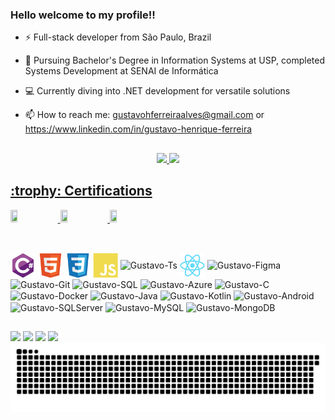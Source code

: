 ### Hello welcome to my profile!!

- ⚡ Full-stack developer from São Paulo, Brazil
- 🌱 Pursuing Bachelor's Degree in Information Systems at USP, completed Systems Development at SENAI de Informática
- 💻 Currently diving into .NET development for versatile solutions
- 📫 How to reach me: gustavohferreiraalves@gmail.com or https://www.linkedin.com/in/gustavo-henrique-ferreira
  
  ##
  
<div align="center"> <a href="https://github.com/GustavoHenriqueFerreira"> 
  <img height="180em" src="https://github-readme-stats.vercel.app/api?username=GustavoHenriqueFerreira&show_icons=true&theme=tokyonight&include_all_commits=true&count_private=true"/> 
  <img height="180em" src="https://github-readme-stats.vercel.app/api/top-langs/?username=GustavoHenriqueFerreira&layout=compact&langs_count=7&theme=tokyonight"/></div>
  
  ##

  <div>
  <h2>:trophy: Certifications</h2>
  
  <a href="https://www.credly.com/badges/289eaa31-cc4d-4734-97a8-69a25b2e37ce/public_url" target="blank">
    <img width="15%" height="15%"  src="https://images.credly.com/size/340x340/images/4136ced8-75d5-4afb-8677-40b6236e2672/azure-ai-fundamentals-600x600.png"/>
  </a>

   <a href="https://www.credly.com/badges/289eaa31-cc4d-4734-97a8-69a25b2e37ce/public_url" target="blank">
    <img width="15%" height="15%" src="https://images.credly.com/images/fc1352af-87fa-4947-ba54-398a0e63322e/security-compliance-and-identity-fundamentals-600x600.png"/>
  </a>

 <a href="https://www.credly.com/badges/289eaa31-cc4d-4734-97a8-69a25b2e37ce/public_url" target="blank">
    <img width="15%" height="15%"  src="https://images.credly.com/size/340x340/images/61f56aa4-16fd-403c-90bc-1d90dba1fa99/image.png"/>
  </a>
</div>

  ##
  
<div style="display: inline_block"><br>
  <img loading="lazy" align="center" alt="Gustavo-Csharp" height="40" width="40" src="https://raw.githubusercontent.com/devicons/devicon/master/icons/csharp/csharp-original.svg">
  <img loading="lazy" align="center" alt="Gustavo-HTML" height="40" width="40" src="https://raw.githubusercontent.com/devicons/devicon/master/icons/html5/html5-original.svg">
  <img loading="lazy" align="center" alt="Gustavo-CSS" height="40" width="40" src="https://raw.githubusercontent.com/devicons/devicon/master/icons/css3/css3-original.svg">
  <img loading="lazy" align="center" alt="Gustavo-Js" height="40" width="40" src="https://raw.githubusercontent.com/devicons/devicon/master/icons/javascript/javascript-plain.svg">
  <img loading="lazy" align="center" alt="Gustavo-Ts" height="40" width="40" src="https://cdn.jsdelivr.net/gh/devicons/devicon@latest/icons/typescript/typescript-original.svg" />
  <img loading="lazy" align="center" alt="Gustavo-React" height="40" width="40" src="https://raw.githubusercontent.com/devicons/devicon/master/icons/react/react-original.svg">
  <img loading="lazy" align="center" alt="Gustavo-Figma" height="40" width="40" src="https://www.vectorlogo.zone/logos/figma/figma-icon.svg">
  <img loading="lazy" align="center" alt="Gustavo-Git" height="40" width="40" src="https://www.vectorlogo.zone/logos/git-scm/git-scm-icon.svg">
  <img loading="lazy" align="center" alt="Gustavo-SQL" height="40" width="40" src="https://www.svgrepo.com/show/331760/sql-database-generic.svg">
  <img loading="lazy" align="center" alt="Gustavo-Azure" height="40" width="40" src="https://cdn.jsdelivr.net/gh/devicons/devicon@latest/icons/azure/azure-original.svg" />
  <img loading="lazy" align="center" alt="Gustavo-C" height="40" width="40" src="https://cdn.jsdelivr.net/gh/devicons/devicon@latest/icons/c/c-original.svg" />
  <img loading="lazy" align="center" alt="Gustavo-Docker" height="40" width="40" src="https://cdn.jsdelivr.net/gh/devicons/devicon@latest/icons/docker/docker-original.svg" />
  <img loading="lazy" align="center" alt="Gustavo-Java" height="40" width="40" src="https://cdn.jsdelivr.net/gh/devicons/devicon@latest/icons/java/java-original.svg" />
  <img loading="lazy" align="center" alt="Gustavo-Kotlin" height="40" width="40" src="https://cdn.jsdelivr.net/gh/devicons/devicon@latest/icons/kotlin/kotlin-original.svg" />
  <img loading="lazy" align="center" alt="Gustavo-Android" height="40" width="40" src="https://cdn.jsdelivr.net/gh/devicons/devicon@latest/icons/android/android-original-wordmark.svg" />
  <img loading="lazy" align="center" alt="Gustavo-SQLServer" height="40" width="40" src="https://cdn.jsdelivr.net/gh/devicons/devicon@latest/icons/microsoftsqlserver/microsoftsqlserver-plain-wordmark.svg" />
  <img loading="lazy" align="center" alt="Gustavo-MySQL" height="40" width="40" src="https://cdn.jsdelivr.net/gh/devicons/devicon@latest/icons/mysql/mysql-original-wordmark.svg" />
  <img loading="lazy" align="center" alt="Gustavo-MongoDB" height="40" width="40" src="https://cdn.jsdelivr.net/gh/devicons/devicon@latest/icons/mongodb/mongodb-plain-wordmark.svg" />
</div>
  
  ##
 
<div> 
  <a href="https://www.instagram.com/_ghziin" target="_blank"><img src="https://img.shields.io/badge/-Instagram-%23E4405F?style=for-the-badge&logo=instagram&logoColor=white" target="_blank"></a>
  <a href="https://discord.gg/Ghziinn #5438" target="_blank"><img src="https://img.shields.io/badge/Discord-7289DA?style=for-the-badge&logo=discord&logoColor=white" target="_blank"></a> 
  <a href = "mailto:gustavohferreiraalves@gmail.com"><img src="https://img.shields.io/badge/-Gmail-%23333?style=for-the-badge&logo=gmail&logoColor=white" target="_blank"></a>
  <a href="https://www.linkedin.com/in/gustavo-henrique-b206a621b/" target="_blank"><img src="https://img.shields.io/badge/-LinkedIn-%230077B5?style=for-the-badge&logo=linkedin&logoColor=white" target="_blank"></a> 

  <picture>
    <source media="(prefers-color-scheme: dark)" srcset="https://raw.githubusercontent.com/GustavoHenriqueFerreira/GustavoHenriqueFerreira/output/github-contribution-grid-snake-dark.svg">
    <source media="(prefers-color-scheme: light)" srcset="https://raw.githubusercontent.com/GustavoHenriqueFerreira/GustavoHenriqueFerreira/output/github-contribution-grid-snake.svg">
    <img alt="github contribution grid snake animation" src="https://raw.githubusercontent.com/GustavoHenriqueFerreira/GustavoHenriqueFerreira/output/github-contribution-grid-snake.svg">
  </picture>
</div>
